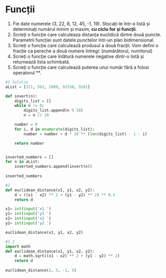 # Funcții



1. Fie date numerele \(3, 22, 8, 12, 45, -1, 19\). Stocați-le într-o listă și determinați numărul minim și maxim, **cu ciclu for și funcții**.
2. Scrieți o funcție care calculeaza distanța euclidică dintre două puncte. Parametrii funcției sunt datele punctelor într-un plan bidimensional.
3. Scrieți o funcție care calculează produsul a două fracții. Vom defini o fracție ca pereche a două numere întregi: \(numărătorul, numitorul\)
4. Scrieți o funcție care înlătură numerele negative dintr-o listă și returnează lista schimbată. 
5. Scrieți o funcție care calculează puterea unui număr fără a folosi operatorul \*\*.

```python
#1 Solutie
aList = [121, 562, 2989, 92538, 9281]

def invert(n):
    digits_list = []
    while n != 0:
        digits_list.append(n % 10)
        n = n // 10 

    number = 0
    for i, d in enumerate(digits_list):
        number = number + d * 10 ** (len(digits_list) - 1 - i)   

    return number


inverted_numbers = []
for n in aList:
    inverted_numbers.append(invert(n))
    
inverted_numbers

#2
def euclidean_distance(x1, y1, x2, y2):
    d = ((x1 - x2) ** 2 + (y1 - y2) ** 2) ** 0.5
    return d

x1= int(input('x1 ')
y1= int(input('y1 ')
x2= int(input('x2 ')
y2= int(input('y2 ')

euclidean_distance(x1, y1, x2, y2)

#2.1
import math
def euclidean_distance(x1, y1, x2, y2):
    d = math.sqrt((x1 - x2) ** 2 + (y1 - y2) ** 2)
    return d
    
euclidean_distance(2, 3, -1, 5)
```

